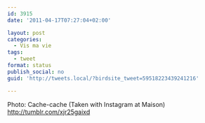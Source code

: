 ```yaml
---
id: 3915
date: '2011-04-17T07:27:04+02:00'

layout: post
categories:
  - Vis ma vie
tags:
  - tweet
format: status
publish_social: no
guid: 'http://tweets.local/?birdsite_tweet=59518223439241216'

---
```


Photo: Cache-cache (Taken with Instagram at Maison) http://tumblr.com/xjr25gaixd